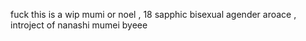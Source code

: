 fuck this is a wip
mumi or noel , 18 sapphic bisexual agender
aroace , introject of nanashi mumei  byeee